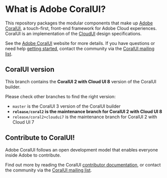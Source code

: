 # What is Adobe CoralUI?
This repository packages the modular components that make up [Adobe CoralUI][1], a touch-first, front-end framework 
for Adobe Cloud experiences.  CoralUI is an implementation of 
the [CloudUI][2] design specifications.

See the [Adobe CoralUI][1] website for more details.  If you have questions or 
need help [getting started][5], contact the community via the [CoralUI mailing list][3].

## CoralUI version
This branch contains the **CoralUI 2 with Cloud UI 8** version of the CoralUI builder.

Please check other branches to find the right version:

* ```master``` is the CoralUI 3 version of the CoralUI builder
* **```release/coral2``` is the maintenance branch for CoralUI 2 with Cloud UI 8**
* ```release/coral2+cloudui7``` is the maintenance branch for CoralUI 2 with Cloud UI 7

## Contribute to CoralUI!

Adobe CoralUI follows an open development model that enables everyone inside 
Adobe to contribute. 

Find out more by reading the CoralUI [contributor documentation][4], or contact the
community via the [CoralUI mailing list][3].

[1]: http://coralui.corp.adobe.com
[2]: https://wiki.corp.adobe.com/display/CloudUI/Component+Library
[3]: mailto:coralui@adobe.com
[4]: https://wiki.corp.adobe.com/display/CUI/CoralUI+Home
[5]: http://coralui.corp.adobe.com/getting-started/
